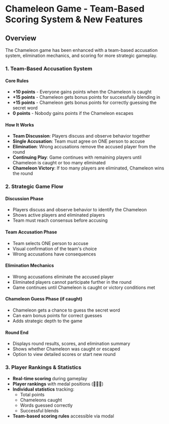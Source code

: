 # Chameleon Game - Team-Based Scoring System & New Features

## Overview
The Chameleon game has been enhanced with a team-based accusation system, elimination mechanics, and scoring for more strategic gameplay.


### 1. Team-Based Accusation System

#### Core Rules
- **+10 points** - Everyone gains points when the Chameleon is caught
- **+15 points** - Chameleon gets bonus points for successfully blending in
- **+15 points** - Chameleon gets bonus points for correctly guessing the secret word
- **0 points** - Nobody gains points if the Chameleon escapes

#### How It Works
- **Team Discussion**: Players discuss and observe behavior together
- **Single Accusation**: Team must agree on ONE person to accuse
- **Elimination**: Wrong accusations remove the accused player from the round
- **Continuing Play**: Game continues with remaining players until Chameleon is caught or too many eliminated
- **Chameleon Victory**: If too many players are eliminated, Chameleon wins the round

### 2. Strategic Game Flow

#### Discussion Phase
- Players discuss and observe behavior to identify the Chameleon
- Shows active players and eliminated players
- Team must reach consensus before accusing

#### Team Accusation Phase
- Team selects ONE person to accuse
- Visual confirmation of the team's choice
- Wrong accusations have consequences

#### Elimination Mechanics
- Wrong accusations eliminate the accused player
- Eliminated players cannot participate further in the round
- Game continues until Chameleon is caught or victory conditions met

#### Chameleon Guess Phase (if caught)
- Chameleon gets a chance to guess the secret word
- Can earn bonus points for correct guesses
- Adds strategic depth to the game

#### Round End
- Displays round results, scores, and elimination summary
- Shows whether Chameleon was caught or escaped
- Option to view detailed scores or start new round

### 3. Player Rankings & Statistics
- **Real-time scoring** during gameplay
- **Player rankings** with medal positions (🥇🥈🥉)
- **Individual statistics** tracking:
  - Total points
  - Chameleons caught
  - Words guessed correctly
  - Successful blends
- **Team-based scoring rules** accessible via modal

